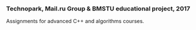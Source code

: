 ### Technopark, Mail.ru Group & BMSTU educational project, 2017

Assignments for advanced C++ and algorithms courses.
